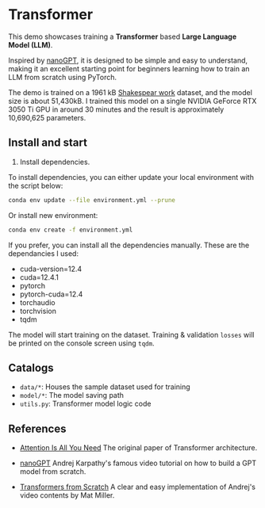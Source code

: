 # Transformer
This demo showcases training a **Transformer** based **Large Language Model (LLM)**. 

Inspired by [nanoGPT](https://github.com/karpathy/nanoGPT), it is designed to be simple and easy to understand, making it an excellent starting point for beginners learning how to train an LLM from scratch using PyTorch.

The demo is trained on a 1961 kB [Shakespear work](https://raw.githubusercontent.com/karpathy/char-rnn/master/data/tinyshakespeare/input.txt) dataset, and the model size is about 51,430kB. I trained this model on a single NVIDIA GeForce RTX 3050 Ti GPU in around 30 minutes and the result is approximately 10,690,625 parameters.


## Install and start
1. Install dependencies.

To install dependencies, you can either update your local environment with the script below:
```bash
conda env update --file environment.yml --prune
```
Or install new environment:
```bash
conda env create -f environment.yml
```

If you prefer, you can install all the dependencies manually. These are the dependancies I used:
- cuda-version=12.4
- cuda=12.4.1
- pytorch
- pytorch-cuda=12.4
- torchaudio
- torchvision
- tqdm

The model will start training on the dataset. Training & validation `losses` will be printed on the console screen using `tqdm`.

## Catalogs

- `data/*`: Houses the sample dataset used for training
- `model/*`: The model saving path
- `utils.py`: Transformer model logic code
## References
- [Attention Is All You Need](https://arxiv.org/abs/1706.03762) The original paper of Transformer architecture.
+ [nanoGPT](https://github.com/karpathy/nanoGPT) Andrej Karpathy's famous video tutorial on how to build a GPT model from scratch.
* [Transformers from Scratch](https://blog.matdmiller.com/posts/2023-06-10_transformers/notebook.html) A clear and easy implementation of Andrej's video contents by Mat Miller.
